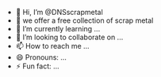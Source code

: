 - 👋 Hi, I’m @DNSscrapmetal
- 👀 we offer a free collection of scrap metal 
- 🌱 I’m currently learning ...
- 💞️ I’m looking to collaborate on ...
- 📫 How to reach me ...
- 😄 Pronouns: ...
- ⚡ Fun fact: ...

<!---
DNSscrapmetal/DNSscrapmetal is a ✨ special ✨ repository because its `README.md` (this file) appears on your GitHub profile.
You can click the Preview link to take a look at your changes.
--->
